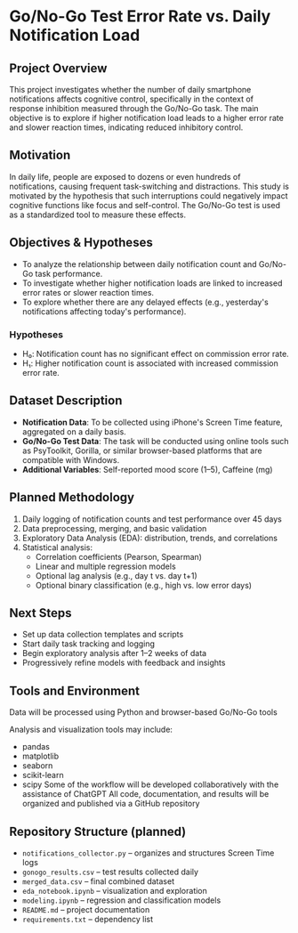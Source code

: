 # Go/No-Go Test Error Rate vs. Daily Notification Load

## Project Overview
This project investigates whether the number of daily smartphone notifications affects cognitive control, specifically in the context of response inhibition measured through the Go/No-Go task. The main objective is to explore if higher notification load leads to a higher error rate and slower reaction times, indicating reduced inhibitory control.

## Motivation
In daily life, people are exposed to dozens or even hundreds of notifications, causing frequent task-switching and distractions. This study is motivated by the hypothesis that such interruptions could negatively impact cognitive functions like focus and self-control. The Go/No-Go test is used as a standardized tool to measure these effects.

## Objectives & Hypotheses

- To analyze the relationship between daily notification count and Go/No-Go task performance.
- To investigate whether higher notification loads are linked to increased error rates or slower reaction times.
- To explore whether there are any delayed effects (e.g., yesterday's notifications affecting today's performance).

### Hypotheses
- H₀: Notification count has no significant effect on commission error rate.
- H₁: Higher notification count is associated with increased commission error rate.

## Dataset Description

- **Notification Data**: To be collected using iPhone's Screen Time feature, aggregated on a daily basis.
- **Go/No-Go Test Data**: The task will be conducted using online tools such as PsyToolkit, Gorilla, or similar browser-based platforms that are compatible with Windows.
- **Additional Variables**: Self-reported mood score (1–5), Caffeine (mg)

## Planned Methodology

1. Daily logging of notification counts and test performance over 45 days
2. Data preprocessing, merging, and basic validation
3. Exploratory Data Analysis (EDA): distribution, trends, and correlations
4. Statistical analysis:
   - Correlation coefficients (Pearson, Spearman)
   - Linear and multiple regression models
   - Optional lag analysis (e.g., day t vs. day t+1)
   - Optional binary classification (e.g., high vs. low error days)

## Next Steps

- Set up data collection templates and scripts
- Start daily task tracking and logging
- Begin exploratory analysis after 1–2 weeks of data
- Progressively refine models with feedback and insights

## Tools and Environment

Data will be processed using Python and browser-based Go/No-Go tools

Analysis and visualization tools may include:
- pandas
- matplotlib
- seaborn
- scikit-learn
- scipy
Some of the workflow will be developed collaboratively with the assistance of ChatGPT
All code, documentation, and results will be organized and published via a GitHub repository

## Repository Structure (planned)

- `notifications_collector.py` – organizes and structures Screen Time logs
- `gonogo_results.csv` – test results collected daily
- `merged_data.csv` – final combined dataset
- `eda_notebook.ipynb` – visualization and exploration
- `modeling.ipynb` – regression and classification models
- `README.md` – project documentation
- `requirements.txt` – dependency list
